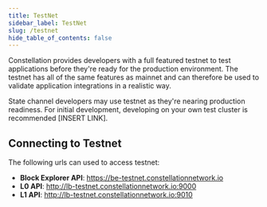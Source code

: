 ```yaml
---
title: TestNet
sidebar_label: TestNet
slug: /testnet
hide_table_of_contents: false
---
```


<intro-end />

Constellation provides developers with a full featured testnet to test applications before they're ready for the production environment. 
The testnet has all of the same features as mainnet and can therefore be used to validate application integrations in a realistic way. 

State channel developers may use testnet as they're nearing production readiness. For initial development, developing on your own test cluster is recommended [INSERT LINK].

## Connecting to Testnet
The following urls can used to access testnet: 
- __Block Explorer API__: https://be-testnet.constellationnetwork.io
- __L0 API__: http://lb-testnet.constellationnetwork.io:9000
- __L1 API__: http://lb-testnet.constellationnetwork.io:9010


